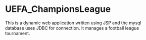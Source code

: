 # UEFA_ChampionsLeague
This is a dynamic web application written using JSP and the mysql database uses JDBC for connection. It manages a football league tournament.
